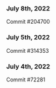 ### July 8th, 2022

Commit #204700

### July 5th, 2022

Commit #314353


### July 4th, 2022

Commit #72281
